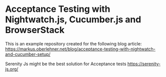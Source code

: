 # Acceptance Testing with Nightwatch.js, Cucumber.js and BrowserStack

This is an example repository created for the following blog article: https://markus.oberlehner.net/blog/acceptance-testing-with-nightwatch-and-cucumber-setup/

Serenity Js might be the best solution for Acceptance tests
https://serenity-js.org/
